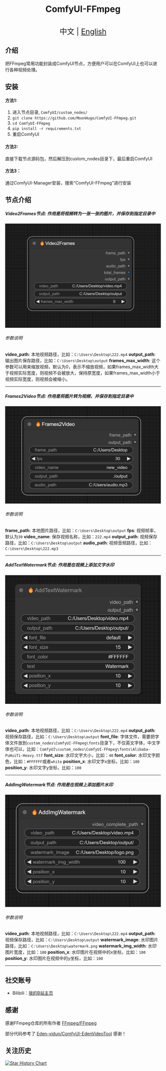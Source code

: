 <h1 align="center">ComfyUI-FFmpeg</h1>

<p align="center">
    <br> <font size=5>中文 | <a href="README_EN.md">English</a></font>
</p>


## 介绍

把FFmpeg常用功能封装成ComfyUI节点，方便用户可以在ComfyUI上也可以进行各种视频处理。<br>

## 安装 

#### 方法1:

1. 进入节点目录, `ComfyUI/custom_nodes/`
2. `git clone https://github.com/MoonHugo/ComfyUI-FFmpeg.git`
3. `cd ComfyUI-FFmpeg`
4. `pip install -r requirements.txt`
5. 重启ComfyUI

#### 方法2:
直接下载节点源码包，然后解压到custom_nodes目录下，最后重启ComfyUI

#### 方法3：
通过ComfyUI-Manager安装，搜索“ComfyUI-FFmpeg”进行安装

## 节点介绍

##### Video2Frames节点: 作用是将视频转为一张一张的图片，并保存到指定目录中<br>

![](./assets/1.png)

###### 参数说明
**video_path**: 本地视频路径，比如：`C:\Users\Desktop\222.mp4`
**output_path**: 输出图片保存路径，比如：`C:\Users\Desktop\output`
**frames_max_width**: 这个参数可以用来缩放视频，默认为0，表示不缩放视频，如果frames_max_width大于视频实际宽度，则视频不会被放大，保持原宽度，如果frames_max_width小于视频实际宽度，则视频会被缩小。

___

##### Frames2Video节点: 作用是将图片转为视频，并保存到指定目录中<br>
![](./assets/2.png)

###### 参数说明
**frame_path**: 本地图片路径，比如：`C:\Users\Desktop\output`
**fps**: 视频帧率，默认为`30`
**video_name**: 保存视频名称，比如：`222.mp4`
**output_path**: 视频保存路径，比如：`C:\Users\Desktop\output`
**audio_path**: 视频音频路径，比如：`C:\Users\Desktop\222.mp3`
___

##### AddTextWatermark节点: 作用是在视频上添加文字水印<br>

![](./assets/3.png)

###### 参数说明
**video_path**: 本地视频路径，比如：`C:\Users\Desktop\222.mp4`
**output_path**: 视频保存路径，比如：`C:\Users\Desktop\output`
**font_file**: 字体文件，需要把字体文件放到`custom_nodes\ComfyUI-FFmpeg\fonts`目录下，不仅英文字体，中文字体也可以，比如：`ComfyUI\custom_nodes\ComfyUI-FFmpeg\fonts\Alibaba-PuHuiTi-Heavy.ttf`
**font_size**: 水印文字大小，比如：`40`
**font_color**: 水印文字颜色，比如：`#FFFFFF`或者`white`
**position_x**: 水印文字x坐标，比如：`100`
**position_y**: 水印文字y坐标，比如：`100`

___

##### AddImgWatermark节点: 作用是在视频上添加图片水印<br>

![](./assets/4.png)

###### 参数说明
**video_path**: 本地视频路径，比如：`C:\Users\Desktop\222.mp4`
**output_path**: 视频保存路径，比如：`C:\Users\Desktop\output`
**watermark_image**: 水印图片路径，比如：`C:\Users\Desktop\watermark.png`
**watermark_img_width**: 水印图片宽度，比如：`100`
**position_x**: 水印图片在视频中的x坐标，比如：`100`
**position_y**: 水印图片在视频中的y坐标，比如：`100`
___

## 社交账号
- Bilibili：[我的B站主页](https://space.bilibili.com/1303099255)

## 感谢

感谢FFmpeg仓库的所有作者 [FFmpeg/FFmpeg](https://github.com/FFmpeg/FFmpeg)

部分代码参考了 [Eden-yidun/ComfyUI-EdenVideoTool](https://github.com/Eden-yidun/ComfyUI-EdenVideoTool) 感谢！

## 关注历史

[![Star History Chart](https://api.star-history.com/svg?repos=MoonHugo/ComfyUI-FFmpeg&type=Date)](https://star-history.com/#MoonHugo/ComfyUI-FFmpeg&Date)